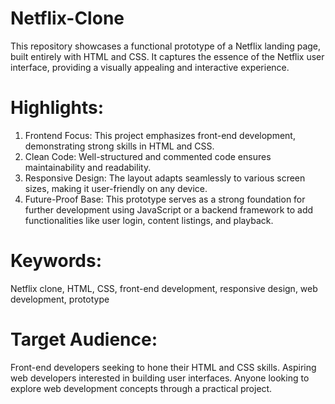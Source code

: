 # Netflix-Clone

This repository showcases a functional prototype of a Netflix landing page, built entirely with HTML and CSS. It captures the essence of the Netflix user interface, providing a visually appealing and interactive experience.

# Highlights:
1. Frontend Focus: This project emphasizes front-end development, demonstrating strong skills in HTML and CSS.
2. Clean Code: Well-structured and commented code ensures maintainability and readability.
3. Responsive Design: The layout adapts seamlessly to various screen sizes, making it user-friendly on any device.
4. Future-Proof Base: This prototype serves as a strong foundation for further development using JavaScript or a backend framework to add functionalities like user login, content listings, and playback.

# Keywords:
Netflix clone, HTML, CSS, front-end development, responsive design, web development, prototype

# Target Audience:
Front-end developers seeking to hone their HTML and CSS skills.
Aspiring web developers interested in building user interfaces.
Anyone looking to explore web development concepts through a practical project.
